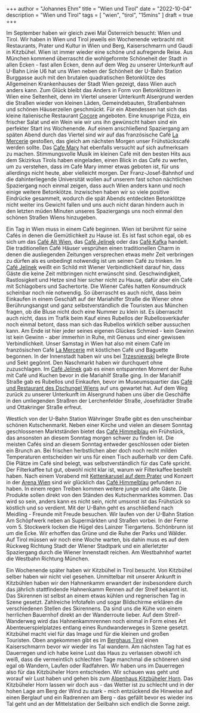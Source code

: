 +++
author = "Johannes Ehm"
title = "Wien und Tirol"
date = "2022-10-04"
description = "Wien und Tirol"
tags = [
    "wien",
    "tirol",
		"15mins"
]
draft = true
+++

Im September haben wir gleich zwei Mal Österreich besucht: Wien und Tirol. Wir haben in Wien und Tirol jeweils ein Wochenende verbracht mit Restaurants, Prater und Kultur in Wien und Berg, Kaiserschmarrn und Gaudi in Kitzbühel. Wien ist immer wieder eine schöne und aufregende Reise. Aus München kommend überrascht die wohlgeformte Schöneheit der Stadt in allen Ecken - fast allen Ecken, denn auf dem Weg zu unserer Unterkunft auf U-Bahn Linie U6 hat uns Wien neben der Schönheit der U-Bahn Station Burggasse auch mit den brutalen quadratischen Betonklötze des Allgemeinen Krankenhauses der Stadt Wien gezeigt, dass Wien auch anders kann. Zum Glück bleibt das Anders in Form von Betonklötzen in Wien eine Seltenheit, denn im Viertel unserer Unterkunft Alsergrund werden die Straßen wieder von kleinen Läden, Gemeindebauten, Straßenbahnen und schönen Häuserzeilen geschmückt. Für ein Abendessen hat sich das kleine italienische Restaurant [Cocore](http://www.cocore.at/) angeboten. Eine knusprige Pizza, ein frischer Salat und ein Wein wie wir uns ihn gewünscht haben sind ein perfekter Start ins Wochenende. Auf einem anschließend Spaziergang am späten Abend durch das Viertel sind wir auf das französische Café [La Mercerie](https://www.google.com/maps/place/La+Mercerie/@48.2168508,16.3560644,15.9z/data=!4m13!1m7!3m6!1s0x476d079e5136ca9f:0xfdc2e58a51a25b46!2sWien,+%C3%96sterreich!3b1!8m2!3d48.2081743!4d16.3738189!3m4!1s0x0:0x4b09187d952269ff!8m2!3d48.2191014!4d16.3644215) gestoßen, das gleich am nächsten Morgen unser Frühstückscafé werden sollte. Das [Cafe Mary](https://www.google.com/maps/place/Cafe+Mary/@48.2168508,16.3560644,15.9z/data=!4m13!1m7!3m6!1s0x476d079e5136ca9f:0xfdc2e58a51a25b46!2sWien,+%C3%96sterreich!3b1!8m2!3d48.2081743!4d16.3738189!3m4!1s0x0:0xd68c6866d21627f3!8m2!3d48.2248166!4d16.3618208) hat ebenfalls versucht auf sich aufmerksam zu machen. Stimmungsvolle Musik im kleinen Café mit den besten Hits aus dem Skizirkus Tirols haben eingeladen, einen Blick in das Café zu werfen, um zu verstehen, dass im Café Mary immer etwas geboten ist, für uns allerdings nicht heute, aber vielleicht morgen. Der Franz-Josef-Bahnhof und die dahinterliegende Universität wollen auf unserem fast schon nächtlichen Spaziergang noch einmal zeigen, dass auch Wien anders kann und noch einige weitere Betonklötze. Inzwischen haben wir so viele positive Eindrücke gesammelt, wodurch die spät Abends entdeckten Betonklötze nicht weiter ins Gewicht fallen und uns auch nicht daran hindern auch in den letzten müden Minuten unseres Spaziergangs uns noch einmal den schönen Straßen Wiens hinzugeben. 

Ein Tag in Wien muss in einem Café beginnen. Wien ist berühmt für seine Cafés in denen die Gemütlichkeit zu Hause ist. Es ist fast schon egal, ob es sich um das [Café Alt Wien](https://www.kaffeealtwien.at/), das [Café Jelinek](https://cafejelinek.steman.at/) oder das [Café Kafka](https://cafekafka.at/) handelt. Die traditionellen Café Häuser vesprühen einen traditionellen Charm in denen die ausliegenden Zeitungen versprechen etwas mehr Zeit verbringen zu dürfen als es unbedingt notwendig ist um seinen Café zu trinken. Im [Café Jelinek](https://cafejelinek.steman.at/) weißt ein Schild mit Wiener Verbindlichkeit darauf hin, dass Gäste die keine Zeit mitbringen nicht erwünscht sind. Geschwindigkeit, Rastlosigkeit und Hetze sind hier sicher nicht zu Hause, dafür aber ein Café mit Schlagobers und Sachertorte. Die Wiener Cafés hatten Konsumdruck scheinbar noch nie notwendig. So überrascht es auch nicht, dass beim Einkaufen in einem Geschäft auf der Mariahilfer Straße die Wiener ohne Berührungsangst und ganz selbstverständlich die Touristen aus München fragen, ob die Bluse nicht doch eine Nummer zu klein ist. Es überrascht auch nicht, dass im Trafik beim Kauf eines Rubellos der Rubellosverkäufer noch einmal betont, dass man sich das Rubellos wirklich selber aussuchen kann. Am Ende ist hier jeder seines eigenen Glückes Schmied - kein Gewinn ist kein Gewinn - aber immerhin in Ruhe, mit Genuss und einer gewissen Verbindlichkeit. Unser Samstag in Wien hat also mit einem Café im französischen Café [La Mercerie](https://www.google.com/maps/place/La+Mercerie/@48.2191197,16.3644177,15z/data=!4m2!3m1!1s0x0:0x4b09187d952269ff?sa=X&ved=2ahUKEwi5ibaRudb6AhXdYPEDHb7oCPAQ_BJ6BAh7EAUhttps://www.google.com/maps/place/La+Mercerie/@48.2191197,16.3644177,15z/data=!4m2!3m1!1s0x0:0x4b09187d952269ff?sa=X&ved=2ahUKEwi5ibaRudb6AhXdYPEDHb7oCPAQ_BJ6BAh7EAU) mit köstlichen Café und Baguette begonnen. In der Innenstadt haben wir uns bei [Trzesniewski](https://goo.gl/maps/yq6GmFPUkZ8Lqfia7) belegte Brote und Sekt gegönnt. Den Naschmarkt haben wir durchquert ohne zuzuschlagen. Im [Café Jelinek](https://cafejelinek.steman.at/) gab es einen entspannten Moment der Ruhe mit Café und Kuchen bevor in die Mariahilf Straße ging. In der Mariahilf Straße gab es Rubellos und Einkaufen, bevor im Museumsquartier das [Café und Restaurant des Dschungel Wiens](https://www.dschungelwien.at/) auf uns gewartet hat. Auf dem Weg zurück zu unserer Unterkunft im Alsergrund haben uns über die Geschäfte in den umliegenden Straßren der Lerchenfelder Straße, Josefstädter Straße und Ottakringer Straße erfreut. 

Westlich von der U-Bahn Station Währinger Straße gibt es den unscheinbar schönen Kutschenmarkt. Neben einer Kirche und vielen an diesem Sonntag geschlossenen Marktständen bietet das [Café Himmelblau](https://himmelblau18.at/) ein Frühstück, das ansonsten an diesem Sonntag morgen schwer zu finden ist. Die meisten Cafés sind an diesem Sonntag entweder geschlossen oder bieten ein Brunch an. Bei frischen herbstlichen aber doch noch recht milden Temperaturen entscheiden wir uns für einen Tisch außerhalb vor dem Café. Die Plätze im Café sind belegt, was selbstverständlich für das Café spricht. Der Filterkaffee tut gut, obwohl nicht klar ist, warum wir Filterkaffee bestellt haben. Nach einem Vorabend mit [Kettenkarusel auf dem Prater](https://prater.at/attraktionen/prater-turm/) und Konzert in der [Arena Wien](https://arena.wien/) sind wir glücklich das [Café Himmelblau](https://himmelblau18.at/) gefunden zu haben. In einem regen Treiben kommen weitere junge und alte Gäste. Die Produkte sollen direkt von den Ständen des Kutschenmarktes kommen. Das wird so sein, anders kann es nicht sein, nicht umsonst ist das Frühstück so köstlich und so verdient. Mit der U-Bahn geht es anschließend nach Meidling - Freunde mit Freude besuchen. Wir laufen von der U-Bahn Station Am Schöpfwerk neben an Supermärkten und Straßen vorbei. In der Ferne vom 5. Stockwerk locken die Hügel des Lainzer Tiergartens. Schönbrunn ist um die Ecke. Wir erhoffen das Grüne und die Ruhe der Parks und Wälder. Auf Tirol müssen wir noch eine Woche warten, bis dahin muss es auf dem Rückweg Richtung Stadt der Wiener Stadtpark und ein allerletzter Spaziergang durch die Wiener Innenstadt reichen. Am Westbahnhof wartet die Westbahn Richtung München.

Ein Wochenende später haben wir Kitzbühel in Tirol besucht. Von Kitzbühel selber haben wir nicht viel gesehen. Unmittelbar mit unserer Ankunft in Kitzbühlen haben wir den Hahnenkamm erwandert der insbesondere durch das jährlich stattfindende Hahnenkamm Rennen auf der Streif bekannt ist. Das Skirennen ist selbst an einem etwas kühlen und regnerischen Tag in Szene gesetzt. Zahlreiche Infotafeln und sogar Bildschirme erklären die verschiedenen Stellen des Skirennens. Da sind uns die Kühe von einem herrlichen Bauernhof direkt an der Wanderroute lieber. Auf dem Streif-Wanderweg wird das Hahnenkammrennen noch einmal in Form eines Art Abenteuerspielplatzes entlang eines Rundwanderweges in Szene gesetzt. Kitzbühel macht viel für das Image und für die kleinen und großen Touristen. Oben angekommen gibt es im [Berghaus Tirol](https://www.berghaustirol.at/) einen Kaiserschmarrn bevor wir wieder ins Tal wandern. Am nächsten Tag hat es Dauerregen und ich habe keine Lust das Haus zu verlassen obwohl ich weiß, dass die vermeintlich schlechten Tage manchmal die schöneren sind egal ob Wandern, Laufen oder Radfahren. Wir haben uns im Dauerregen also für das Kitzbüheler Horn entschieden. Wir schauen was geht und worauf wir Lust haben und gehen bis zum [Alpenhaus Kitzbüheler Horn](http://www.alpenhaus.at/). Das Kitzbüheler Horn lassen wir doch aus - das Wetter ist zu schlecht und in der hohen Lage am Berg der Wind zu stark - mich entzückend die Hinweise auf einen Berglauf und ein Radrennen am Berg - das gefällt bevor es wieder ins Tal geht und an der Mittelstation der Seilbahn sich endlich die Sonne zeigt.
